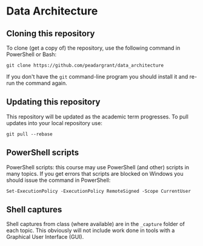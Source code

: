 # Data Architecture

## Cloning this repository

To clone (get a copy of) the repository, use the following command in PowerShell or Bash:

	git clone https://github.com/peadargrant/data_architecture

If you don't have the `git` command-line program you should install it and re-run the command again.


## Updating this repository

This repository will be updated as the academic term progresses.
To pull updates into your local repository use:

	git pull --rebase


## PowerShell scripts

PowerShell scripts: this course may use PowerShell (and other) scripts in many topics.
If you get errors that scripts are blocked on Windows you should issue the command in PowerShell:

	Set-ExecutionPolicy -ExecutionPolicy RemoteSigned -Scope CurrentUser


## Shell captures

Shell captures from class (where available) are in the `_capture` folder of each topic.
This obviously will not include work done in tools with a Graphical User Interface (GUI).


